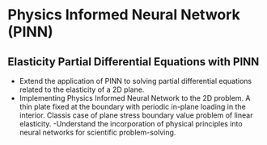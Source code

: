 # Physics Informed Neural Network (PINN)
## Elasticity Partial Differential Equations with PINN
- Extend the application of PINN to solving partial differential equations related to the elasticity of a 2D plane.
- Implementing Physics Informed Neural Network to the 2D problem. A thin plate fixed at the boundary with periodic in-plane loading in the interior. Classis case of plane stress boundary value problem of linear elasticity.
-Understand the incorporation of physical principles into neural networks for scientific problem-solving.
